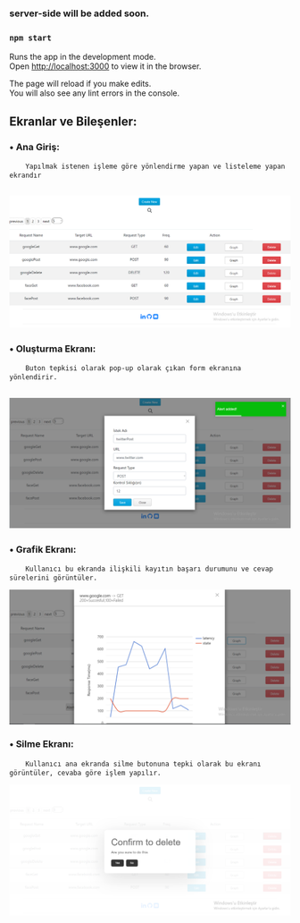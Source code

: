 ### server-side will be added soon.


### `npm start`

Runs the app in the development mode.<br>
Open [http://localhost:3000](http://localhost:3000) to view it in the browser.

The page will reload if you make edits.<br>
You will also see any lint errors in the console.

## Ekranlar ve Bileşenler:  
### •	Ana Giriş:
        Yapılmak istenen işleme göre yönlendirme yapan ve listeleme yapan ekrandır 
![alt text](https://github.com/kadirakinkorkunc/alertProject/blob/master/src/assets/Images/mainPage.png)
--
### •	Oluşturma Ekranı:
        Buton tepkisi olarak pop-up olarak çıkan form ekranına yönlendirir.
![alt text](https://github.com/kadirakinkorkunc/alertProject/blob/master/src/assets/Images/createNewPage.png)
--
### •	Grafik Ekranı:
        Kullanıcı bu ekranda ilişkili kayıtın başarı durumunu ve cevap sürelerini görüntüler.
![alt text](https://github.com/kadirakinkorkunc/alertProject/blob/master/src/assets/Images/graphPage.png)

### •	Silme Ekranı:
        Kullanıcı ana ekranda silme butonuna tepki olarak bu ekranı görüntüler, cevaba göre işlem yapılır. 
![alt text](https://github.com/kadirakinkorkunc/alertProject/blob/master/src/assets/Images/deletePage.png)